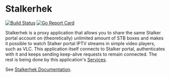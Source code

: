 # Stalkerhek

[![Build Status](https://travis-ci.com/erkexzcx/stalkerhek.svg?branch=master)](https://travis-ci.com/erkexzcx/stalkerhek) 
[![Go Report Card](https://goreportcard.com/badge/github.com/erkexzcx/stalkerhek)](https://goreportcard.com/report/github.com/erkexzcx/stalkerhek)

Stalkerhek is a proxy application that allows you to share the same Stalker portal account on (theoretically) unlimited amount of STB boxes and makes it possible to watch Stalker portal IPTV streams in simple video players, such as VLC. This application itself connects to Stalker portal, authenticates with it and keeps sending keep-alive requests to remain connected. The rest is being done by this application's [Services](https://github.com/erkexzcx/stalkerhek/wiki/Services#proxy-service).

See [Stalkerhek Documentation](https://github.com/erkexzcx/stalkerhek/wiki).
